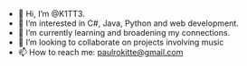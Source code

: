- 👋 Hi, I’m @K1TT3.
- 👀 I’m interested in C#, Java, Python and web development.
- 🌱 I’m currently learning and broadening my connections.
- 👯 I’m looking to collaborate on projects involving music
- 📫 How to reach me: paulrokitte@gmail.com
